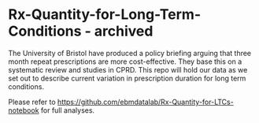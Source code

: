# Rx-Quantity-for-Long-Term-Conditions - archived

The University of Bristol have produced a policy briefing arguing that three month repeat prescriptions are more cost-effective. They base this on a systematic review and studies in CPRD. This repo will hold our data as we set out to describe current variation in prescription duration for long term conditions.

Please refer to https://github.com/ebmdatalab/Rx-Quantity-for-LTCs-notebook for full analyses.
